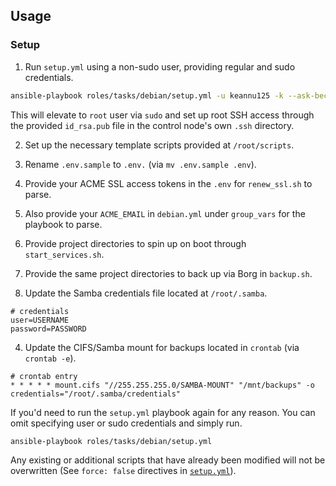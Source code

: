 ## Usage

### Setup

1. Run `setup.yml` using a non-sudo user, providing regular and sudo credentials.

```bash
ansible-playbook roles/tasks/debian/setup.yml -u keannu125 -k --ask-become-pass
```

This will elevate to `root` user via `sudo` and set up root SSH access through the provided `id_rsa.pub` file in the control node's own `.ssh` directory.

2. Set up the necessary template scripts provided at `/root/scripts`.

3. Rename `.env.sample` to `.env.` (via `mv .env.sample .env`).

4. Provide your ACME SSL access tokens in the `.env` for `renew_ssl.sh` to parse.

5. Also provide your `ACME_EMAIL` in `debian.yml` under `group_vars` for the playbook to parse.

6. Provide project directories to spin up on boot through `start_services.sh`.

7. Provide the same project directories to back up via Borg in `backup.sh`.

8. Update the Samba credentials file located at `/root/.samba`.

```
# credentials
user=USERNAME
password=PASSWORD
```

4. Update the CIFS/Samba mount for backups located in `crontab` (via `crontab -e`).

```
# crontab entry
* * * * * mount.cifs "//255.255.255.0/SAMBA-MOUNT" "/mnt/backups" -o credentials="/root/.samba/credentials"
```

If you'd need to run the `setup.yml` playbook again for any reason. You can omit specifying user or sudo credentials and simply run.

```bash
ansible-playbook roles/tasks/debian/setup.yml
```

Any existing or additional scripts that have already been modified will not be overwritten (See `force: false` directives in [`setup.yml`](./setup.yml)).
